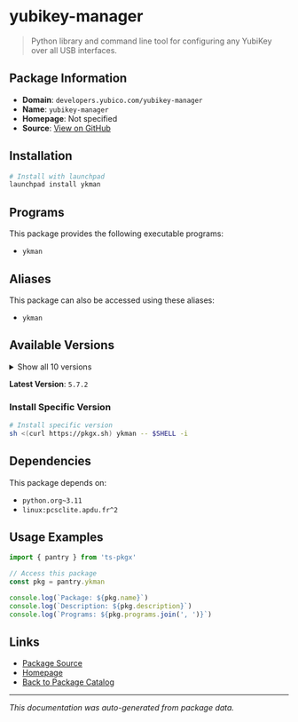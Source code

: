 # yubikey-manager

> Python library and command line tool for configuring any YubiKey over all USB interfaces.

## Package Information

- **Domain**: `developers.yubico.com/yubikey-manager`
- **Name**: `yubikey-manager`
- **Homepage**: Not specified
- **Source**: [View on GitHub](https://github.com/pkgxdev/pantry/tree/main/projects/developers.yubico.com/yubikey-manager/package.yml)

## Installation

```bash
# Install with launchpad
launchpad install ykman
```

## Programs

This package provides the following executable programs:

- `ykman`

## Aliases

This package can also be accessed using these aliases:

- `ykman`

## Available Versions

<details>
<summary>Show all 10 versions</summary>

- `5.7.2`, `5.7.1`, `5.7.0`, `5.6.1`, `5.6.0`
- `5.5.1`, `5.5.0`, `5.4.0`, `5.3.0`, `5.2.1`

</details>

**Latest Version**: `5.7.2`

### Install Specific Version

```bash
# Install specific version
sh <(curl https://pkgx.sh) ykman -- $SHELL -i
```

## Dependencies

This package depends on:

- `python.org~3.11`
- `linux:pcsclite.apdu.fr^2`

## Usage Examples

```typescript
import { pantry } from 'ts-pkgx'

// Access this package
const pkg = pantry.ykman

console.log(`Package: ${pkg.name}`)
console.log(`Description: ${pkg.description}`)
console.log(`Programs: ${pkg.programs.join(', ')}`)
```

## Links

- [Package Source](https://github.com/pkgxdev/pantry/tree/main/projects/developers.yubico.com/yubikey-manager/package.yml)
- [Homepage](#)
- [Back to Package Catalog](../../../package-catalog.md)

---

*This documentation was auto-generated from package data.*
